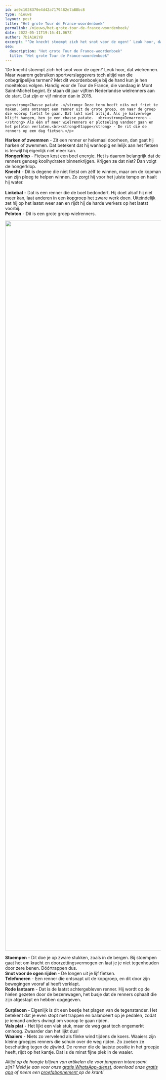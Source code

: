 ```yaml
---
id: ae9c1028370e4d42a7179482e7a88bc8
type: nieuws
layout: post
title: "Het grote Tour de France-woordenboek"
permalink: /nieuws/het-grote-tour-de-france-woordenboek/
date: 2022-05-11T19:16:41.067Z
author: 7biA1WiYB
excerpt: "‘De knecht stoempt zich het snot voor de ogen!’ Leuk hoor, dat wielrennen. Maar waarom gebruiken sportverslaggevers toch altijd van die onbegrijpelijke termen? Met dit woordenboekje bij de hand kun je hen moeiteloos volgen. Handig voor de Tour de France, die vandaag in Mont Saint-Michel begint. Er staan dit jaar vijftien Nederlandse wielrenners aan de start. Dat zijn er vijf minder dan in 2015.   "
seo:
  description: "Het grote Tour de France-woordenboek"
  title: "Het grote Tour de France-woordenboek"
---
```

‘De knecht stoempt zich het snot voor de ogen!’ Leuk hoor, dat wielrennen. Maar waarom gebruiken sportverslaggevers toch altijd van die onbegrijpelijke termen? Met dit woordenboekje bij de hand kun je hen moeiteloos volgen. Handig voor de Tour de France, die vandaag in Mont Saint-Michel begint. Er staan dit jaar vijftien Nederlandse wielrenners aan de start. Dat zijn er vijf minder dan in 2015.   

    <p><strong>Chasse patate -</strong> Deze term heeft niks met friet te maken. Soms ontsnapt een renner uit de grote groep, om naar de groep die voorop fietst te gaan. Dat lukt niet altijd. Als je halverwege blijft hangen, ben je een chasse patate.  <br><strong>Demarreren -</strong> Als één of meer wielrenners er plotseling vandoor gaan en het peloton verlaten.<br><strong>Etappe</strong> - De rit die de renners op een dag fietsen.</p>
<p><strong>Harken of zwemmen</strong> - Zit een renner er helemaal doorheen, dan gaat hij harken of zwemmen. Dat betekent dat hij wanhopig en lelijk aan het fietsen is terwijl hij eigenlijk niet meer kan.<br><strong>Hongerklop</strong> - Fietsen kost een boel energie. Het is daarom belangrijk dat de renners genoeg koolhydraten binnenkrijgen. Krijgen ze dat niet? Dan volgt de hongerklop. <br><strong>Knecht</strong> - Dit is degene die niet fietst om zélf te winnen, maar om de kopman van zijn ploeg te helpen winnen. Zo zorgt hij voor het juiste tempo en haalt hij water.<br><br><strong>Linkebal</strong> - Dat is een renner die de boel bedondert. Hij doet alsof hij niet meer kan, laat anderen in een kopgroep het zware werk doen. Uiteindelijk zet hij op het laatst weer aan en rijdt hij de harde werkers op het laatst voorbij.<br><strong>Peloton</strong> - Dit is een grote groep wielrenners. </p>
<p><div class="media media-element-container media-default"><div id="file-4622" class="file file-image file-image-jpeg">

        
  
  <div class="content">
    <img title="ANP" height="2362" width="3543" class="media-element file-default" src="https://7dagen.netlify.app/sites/default/files/ANP-28106947.jpg" alt="">  </div>

  
</div>
</div>
<p><strong>Stoempen</strong> - Dit doe je op zware stukken, zoals in de bergen. Bij stoempen gaat het om kracht en doorzettingsvermogen en laat je je niet tegenhouden door zere benen. Dóórtrappen dus.<br><strong>Snot voor de ogen rijden</strong> - De longen uit je lijf fietsen.<br><strong>Telefoneren</strong> - Een renner die ontsnapt uit de kopgroep, en dit door zijn bewegingen vooraf al heeft verklapt.<br><strong>Rode lantaarn</strong> - Dat is de laatst achtergebleven renner. Hij wordt op de hielen gezeten door de bezemwagen<strong>, </strong>het busje dat de renners ophaalt die zijn afgestapt en hebben opgegeven.<br><br><strong>Surplacen</strong> - Eigenlijk is dit een beetje het plagen van de tegenstander. Het betekent dat je even stopt met trappen en balanceert op je pedalen, zodat je iemand anders dwingt om voorop te gaan rijden. <br><strong>Vals plat</strong> - Het lijkt een vlak stuk, maar de weg gaat toch ongemerkt omhoog. Zwaarder dan het lijkt dus!<br><strong>Waaiers</strong> - Niets zo vervelend als flinke wind tijdens de koers. Waaiers zijn kleine groepjes renners die schuin over de weg rijden. Zo zoeken ze beschutting tegen de zijwind. De renner die de laatste positie in het groepje heeft, rijdt op het kantje. Dat is de minst fijne plek in de waaier.</p>
<p><em>Altijd op de hoogte blijven van artikelen die voor jongeren interessant zijn? Meld je aan voor onze <a href="https://7dagen.netlify.app/whatsapp">gratis WhatsApp-dienst</a>, download onze <a href="https://7dagen.netlify.app/app">gratis app</a> of neem een <a href="https://abonneren.sevendays.nl/abonneren/abonnementen/ae/artikel">proefabonnement </a>op de krant!</em></p>  
